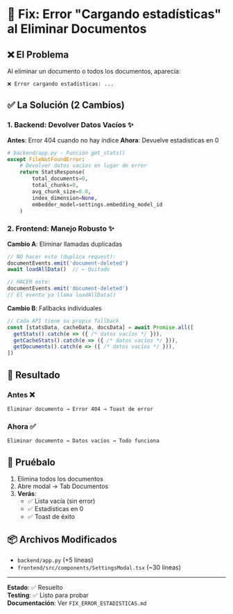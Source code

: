 # 🐛 Fix: Error "Cargando estadísticas" al Eliminar Documentos

## ❌ El Problema

Al eliminar un documento o todos los documentos, aparecía:
```
❌ Error cargando estadísticas: ...
```

## ✅ La Solución (2 Cambios)

### 1. Backend: Devolver Datos Vacíos ✨

**Antes**: Error 404 cuando no hay índice
**Ahora**: Devuelve estadísticas en 0

```python
# backend/app.py - Función get_stats()
except FileNotFoundError:
    # Devolver datos vacíos en lugar de error
    return StatsResponse(
        total_documents=0,
        total_chunks=0,
        avg_chunk_size=0.0,
        index_dimension=None,
        embedder_model=settings.embedding_model_id
    )
```

### 2. Frontend: Manejo Robusto ✨

**Cambio A**: Eliminar llamadas duplicadas
```typescript
// NO hacer esto (duplica request):
documentEvents.emit('document-deleted')
await loadAllData()  // ← Quitado

// HACER esto:
documentEvents.emit('document-deleted')
// El evento ya llama loadAllData()
```

**Cambio B**: Fallbacks individuales
```typescript
// Cada API tiene su propio fallback
const [statsData, cacheData, docsData] = await Promise.all([
  getStats().catch(e => ({ /* datos vacíos */ })),
  getCacheStats().catch(e => ({ /* datos vacíos */ })),
  getDocuments().catch(e => ({ /* datos vacíos */ })),
])
```

## 🎯 Resultado

### Antes ❌
```
Eliminar documento → Error 404 → Toast de error
```

### Ahora ✅
```
Eliminar documento → Datos vacíos → Todo funciona
```

## 🧪 Pruébalo

1. Elimina todos los documentos
2. Abre modal → Tab Documentos
3. **Verás**:
   - ✅ Lista vacía (sin error)
   - ✅ Estadísticas en 0
   - ✅ Toast de éxito

## 📦 Archivos Modificados

- `backend/app.py` (+5 líneas)
- `frontend/src/components/SettingsModal.tsx` (~30 líneas)

---

**Estado**: ✅ Resuelto  
**Testing**: ✅ Listo para probar  
**Documentación**: Ver `FIX_ERROR_ESTADISTICAS.md`
